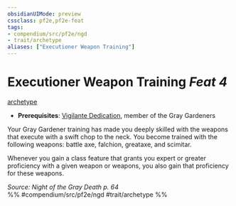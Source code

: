 ```yaml
---
obsidianUIMode: preview
cssclass: pf2e,pf2e-feat
tags:
- compendium/src/pf2e/ngd
- trait/archetype
aliases: ["Executioner Weapon Training"]
---
```

# Executioner Weapon Training  *Feat 4*  
[archetype](rules/traits/archetype.md)  

- **Prerequisites**: [Vigilante Dedication](compendium/feats/vigilante-dedication-apg.md), member of the Gray Gardeners

Your Gray Gardener training has made you deeply skilled with the weapons that execute with a swift chop to the neck. You become trained with the following weapons: battle axe, falchion, greataxe, and scimitar.

Whenever you gain a class feature that grants you expert or greater proficiency with a given weapon or weapons, you also gain that proficiency for these weapons.

*Source: Night of the Gray Death p. 64*  
%% #compendium/src/pf2e/ngd #trait/archetype %%